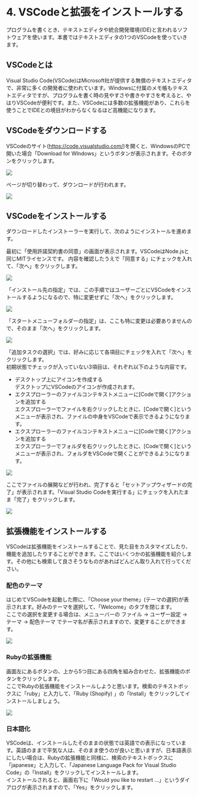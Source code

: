 # 4. VSCodeと拡張をインストールする

プログラムを書くとき、テキストエディタや統合開発環境(IDE)と言われるソフトウェアを使います。本書ではテキストエディタの1つのVSCodeを使っていきます。

## VSCodeとは

Visual Studio Code(VSCode)はMicrosoft社が提供する無償のテキストエディタで、非常に多くの開発者に使われています。Windowsに付属のメモ帳もテキストエディタですが、プログラムを書く時の見やすさや書きやすさを考えると、やはりVSCodeが便利です。また、VSCodeには多数の拡張機能があり、これらを使うことでIDEとの境目がわからなくなるほど高機能になります。

## VSCodeをダウンロードする

VSCodeのサイト(https://code.visualstudio.com/)を開くと、WindowsのPCで開いた場合「Download for WIndows」というボタンが表示されます。そのボタンをクリックします。

![](images/04_vscode_00.png)

ページが切り替わって、ダウンロードが行われます。

![](images/04_vscode_01.png)

## VSCodeをインストールする

ダウンロードしたインストーラーを実行して、次のようにインストールを進めます。

最初に「使用許諾契約書の同意」の画面が表示されます。VSCodeはNode.jsと同じMITライセンスです。
内容を確認したうえで「同意する」にチェックを入れて、「次へ」をクリックします。

![](images/04_vscode_02.png)

「インストール先の指定」では、この手順ではユーザーごとにVSCodeをインストールするようになるので、特に変更せずに「次へ」をクリックします。

![](images/04_vscode_03.png)

「スタートメニューフォルダーの指定」は、ここも特に変更は必要ありませんので、そのまま「次へ」をクリックします。

![](images/04_vscode_04.png)

「追加タスクの選択」では、好みに応じて各項目にチェックを入れて「次へ」をクリックします。    
初期状態でチェックが入っていない3項目は、それぞれ以下のような内容です。
* デスクトップ上にアイコンを作成する    
デスクトップにVSCodeのアイコンが作成されます。
* エクスプローラーのファイルコンテキストメニューに[Codeで開く]アクションを追加する    
エクスプローラーでファイルを右クリックしたときに、[Codeで開く]というメニューが表示され、ファイルの中身をVSCodeで表示できるようになります。
* エクスプローラーのファイルコンテキストメニューに[Codeで開く]アクションを追加する    
エクスプローラーでフォルダを右クリックしたときに、[Codeで開く]というメニューが表示され、フォルダをVSCodeで開くことができるようになります。

![](images/04_vscode_05.png)

ここでファイルの展開などが行われ、完了すると「セットアップウィザードの完了」が表示されます。「Visual Studio Codeを実行する」にチェックを入れたまま「完了」をクリックします。

![](images/04_vscode_06.png)

## 拡張機能をインストールする

VSCodeは拡張機能をインストールすることで、見た目をカスタマイズしたり、機能を追加したりすることができます。ここではいくつかの拡張機能を紹介します。その他にも検索して良さそうなものがあればどんどん取り入れて行ってください。

### 配色のテーマ

はじめてVSCodeを起動した際に、「Choose your theme」(テーマの選択)が表示されます。好みのテーマを選択して、「Welcome」のタブを閉じます。    
ここでの選択を変更する場合は、メニューバーの ファイル → ユーザー設定 → テーマ → 配色テーマ でテーマ名が表示されますので、変更することができます。

![](images/04_vscode_07.png)

### Rubyの拡張機能

画面左にあるボタンの、上から5つ目にある四角を組み合わせた、拡張機能のボタンをクリックします。    
ここでRubyの拡張機能をインストールしようと思います。検索のテキストボックスに「ruby」と入力して、「Ruby (Shopify) 」の「Install」をクリックしてインストールしましょう。

![](images/04_vscode_08.png)

### 日本語化

VSCodeは、インストールしたそのままの状態では英語での表示になっています。英語のままで平気な人は、そのまま使うのが良いと思いますが、日本語表示にしたい場合は、Rubyの拡張機能と同様に、検索のテキストボックスに「japanese」と入力して、「Japanese Language Pack for Visual Studio Code」の「Install」をクリックしてインストールします。    
インストールされると、画面右下に「Would you like to restart ...」というダイアログが表示されますので、「Yes」をクリックします。
